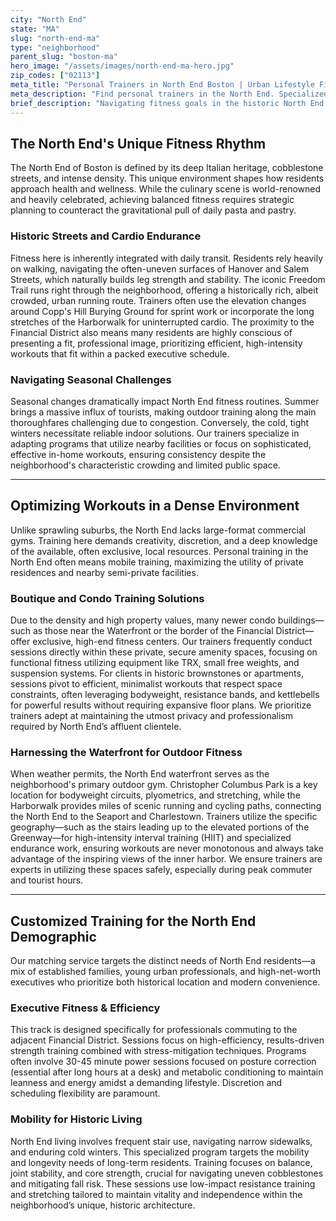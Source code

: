```yaml
---
city: "North End"
state: "MA"
slug: "north-end-ma"
type: "neighborhood"
parent_slug: "boston-ma"
hero_image: "/assets/images/north-end-ma-hero.jpg"
zip_codes: ["02113"]
meta_title: "Personal Trainers in North End Boston | Urban Lifestyle Fitness"
meta_description: "Find personal trainers in the North End. Specialized coaching for urban living, functional strength, and maximizing small home gym spaces."
brief_description: "Navigating fitness goals in the historic North End requires expertise tailored to dense urban life. We connect you with certified personal trainers who understand the neighborhood's unique layout, offering specialized sessions for small spaces, efficient waterfront running routes, and strength training designed for busy professionals. Stop sacrificing your health for convenience in this densely packed neighborhood. Start your custom fitness journey today, optimized for your distinctive North End lifestyle and demanding schedule."
---
```

## The North End's Unique Fitness Rhythm

The North End of Boston is defined by its deep Italian heritage, cobblestone streets, and intense density. This unique environment shapes how residents approach health and wellness. While the culinary scene is world-renowned and heavily celebrated, achieving balanced fitness requires strategic planning to counteract the gravitational pull of daily pasta and pastry.

### Historic Streets and Cardio Endurance

Fitness here is inherently integrated with daily transit. Residents rely heavily on walking, navigating the often-uneven surfaces of Hanover and Salem Streets, which naturally builds leg strength and stability. The iconic Freedom Trail runs right through the neighborhood, offering a historically rich, albeit crowded, urban running route. Trainers often use the elevation changes around Copp's Hill Burying Ground for sprint work or incorporate the long stretches of the Harborwalk for uninterrupted cardio. The proximity to the Financial District also means many residents are highly conscious of presenting a fit, professional image, prioritizing efficient, high-intensity workouts that fit within a packed executive schedule.

### Navigating Seasonal Challenges

Seasonal changes dramatically impact North End fitness routines. Summer brings a massive influx of tourists, making outdoor training along the main thoroughfares challenging due to congestion. Conversely, the cold, tight winters necessitate reliable indoor solutions. Our trainers specialize in adapting programs that utilize nearby facilities or focus on sophisticated, effective in-home workouts, ensuring consistency despite the neighborhood's characteristic crowding and limited public space.

---

## Optimizing Workouts in a Dense Environment

Unlike sprawling suburbs, the North End lacks large-format commercial gyms. Training here demands creativity, discretion, and a deep knowledge of the available, often exclusive, local resources. Personal training in the North End often means mobile training, maximizing the utility of private residences and nearby semi-private facilities.

### Boutique and Condo Training Solutions

Due to the density and high property values, many newer condo buildings—such as those near the Waterfront or the border of the Financial District—offer exclusive, high-end fitness centers. Our trainers frequently conduct sessions directly within these private, secure amenity spaces, focusing on functional fitness utilizing equipment like TRX, small free weights, and suspension systems. For clients in historic brownstones or apartments, sessions pivot to efficient, minimalist workouts that respect space constraints, often leveraging bodyweight, resistance bands, and kettlebells for powerful results without requiring expansive floor plans. We prioritize trainers adept at maintaining the utmost privacy and professionalism required by North End’s affluent clientele.

### Harnessing the Waterfront for Outdoor Fitness

When weather permits, the North End waterfront serves as the neighborhood's primary outdoor gym. Christopher Columbus Park is a key location for bodyweight circuits, plyometrics, and stretching, while the Harborwalk provides miles of scenic running and cycling paths, connecting the North End to the Seaport and Charlestown. Trainers utilize the specific geography—such as the stairs leading up to the elevated portions of the Greenway—for high-intensity interval training (HIIT) and specialized endurance work, ensuring workouts are never monotonous and always take advantage of the inspiring views of the inner harbor. We ensure trainers are experts in utilizing these spaces safely, especially during peak commuter and tourist hours.

---

## Customized Training for the North End Demographic

Our matching service targets the distinct needs of North End residents—a mix of established families, young urban professionals, and high-net-worth executives who prioritize both historical location and modern convenience.

### Executive Fitness & Efficiency

This track is designed specifically for professionals commuting to the adjacent Financial District. Sessions focus on high-efficiency, results-driven strength training combined with stress-mitigation techniques. Programs often involve 30-45 minute power sessions focused on posture correction (essential after long hours at a desk) and metabolic conditioning to maintain leanness and energy amidst a demanding lifestyle. Discretion and scheduling flexibility are paramount.

### Mobility for Historic Living

North End living involves frequent stair use, navigating narrow sidewalks, and enduring cold winters. This specialized program targets the mobility and longevity needs of long-term residents. Training focuses on balance, joint stability, and core strength, crucial for navigating uneven cobblestones and mitigating fall risk. These sessions use low-impact resistance training and stretching tailored to maintain vitality and independence within the neighborhood’s unique, historic architecture.